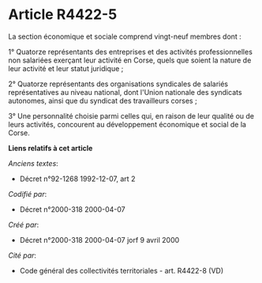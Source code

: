# Article R4422-5

La section économique et sociale comprend vingt-neuf membres dont :

1° Quatorze représentants des entreprises et des activités professionnelles non salariées exerçant leur activité en Corse,
quels que soient la nature de leur activité et leur statut juridique ;

2° Quatorze représentants des organisations syndicales de salariés représentatives au niveau national, dont l'Union nationale
des syndicats autonomes, ainsi que du syndicat des travailleurs corses ;

3° Une personnalité choisie parmi celles qui, en raison de leur qualité ou de leurs activités, concourent au développement
économique et social de la Corse.

**Liens relatifs à cet article**

_Anciens textes_:

  - Décret n°92-1268 1992-12-07, art 2

_Codifié par_:

  - Décret n°2000-318 2000-04-07

_Créé par_:

  - Décret n°2000-318 2000-04-07 jorf 9 avril 2000

_Cité par_:

  - Code général des collectivités territoriales - art. R4422-8 (VD)
